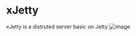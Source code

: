# xJetty
xJetty is a distruted server basic on Jetty
![image](https://github.com/lujiango/xJetty/blob/master/logo/xJetty_medium.png.png)